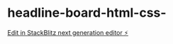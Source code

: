 # headline-board-html-css-

[Edit in StackBlitz next generation editor ⚡️](https://stackblitz.com/~/github.com/230203423-TS-SEGAFA/headline-board-html-css-)